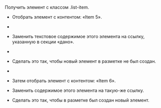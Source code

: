Получить элемент с классом .list-item.

- Отобрать элемент с контентом: «Item 5».
-
- Заменить текстовое содержимое этого элемента на ссылку, указанную в секции «дано».
-
- Сделать это так, чтобы новый элемент в разметке не был создан.
-
- Затем отобрать элемент с контентом: «Item 6».
- Заменить содержимое этого элемента на такую-же ссылку.

- Сделать это так, чтобы в разметке был создан новый элемент.
